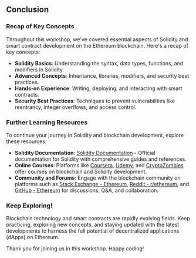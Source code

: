 ## Conclusion

### Recap of Key Concepts

Throughout this workshop, we've covered essential aspects of Solidity and smart contract development on the Ethereum blockchain. Here's a recap of key concepts:

- **Solidity Basics**: Understanding the syntax, data types, functions, and modifiers in Solidity.
- **Advanced Concepts**: Inheritance, libraries, modifiers, and security best practices.
- **Hands-on Experience**: Writing, deploying, and interacting with smart contracts.
- **Security Best Practices**: Techniques to prevent vulnerabilities like reentrancy, integer overflows, and access control.

### Further Learning Resources

To continue your journey in Solidity and blockchain development, explore these resources:

- **Solidity Documentation**: [Solidity Documentation](https://docs.soliditylang.org/) - Official documentation for Solidity with comprehensive guides and references.
- **Online Courses**: Platforms like [Coursera](https://www.coursera.org/), [Udemy](https://www.udemy.com/), and [CryptoZombies](https://cryptozombies.io/) offer courses on blockchain and Solidity development.
- **Community and Forums**: Engage with the blockchain community on platforms such as [Stack Exchange - Ethereum](https://ethereum.stackexchange.com/), [Reddit - r/ethereum](https://www.reddit.com/r/ethereum/), and [GitHub - Ethereum](https://github.com/ethereum) for discussions, Q&A, and collaboration.

### Keep Exploring!

Blockchain technology and smart contracts are rapidly evolving fields. Keep practicing, exploring new concepts, and staying updated with the latest developments to harness the full potential of decentralized applications (dApps) on Ethereum.

Thank you for joining us in this workshop. Happy coding!

